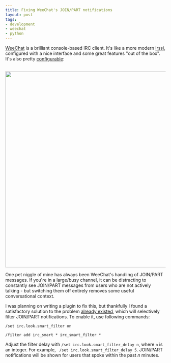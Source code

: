 ```yaml
---
title: Fixing WeeChat's JOIN/PART notifications
layout: post
tags:
- development
- weechat
- python
---
```


[WeeChat][weechat] is a brilliant console-based IRC client. It's like a more modern [irssi][irssi], configured with a nice interface and some great features "out of the box". It's also pretty [configurable][weechat-screenshots]:

<br><a href="http://weechat.org/about/screenshots/"><img src="{{ site.postimagesurl }}weechat-screenshots.png" width="800" height="618"></img></a>

One pet niggle of mine has always been WeeChat's handling of JOIN/PART messages. If you're in a large/busy channel, it can be distracting to constantly see JOIN/PART messages from users who are not actively talking - but switching them off entirely removes some useful conversational context.

I was planning on writing a plugin to fix this, but thankfully I found a satisfactory solution to the problem [already existed][smartfilter], which will selectively filter JOIN/PART notifications. To enable it, use following commands:

```
/set irc.look.smart_filter on

/filter add irc_smart * irc_smart_filter *
```

Adjust the filter delay with `/set irc.look.smart_filter_delay n`, where `n` is an integer. For example, ` /set irc.look.smart_filter_delay 5`. JOIN/PART notifications will be shown for users that spoke within the past *n* minutes.

[weechat]: http://weechat.org/
[irssi]: http://www.irssi.org/
[weechat-screenshots]: http://weechat.org/about/screenshots/
[smartfilter]: http://dev.weechat.org/post/2008/10/25/Smart-IRC-join-part-quit-message-filter